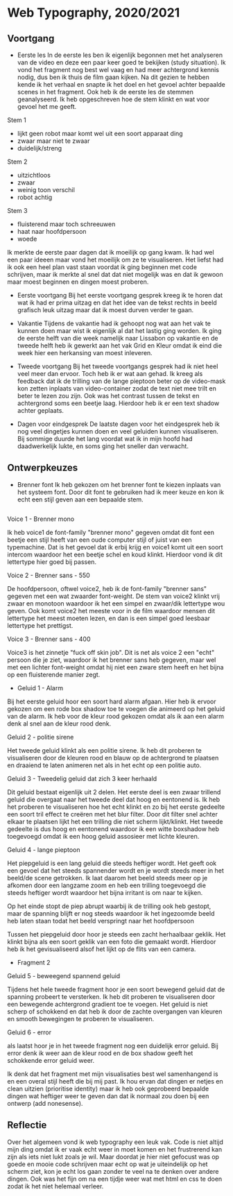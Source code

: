 # Web Typography, 2020/2021

## Voortgang

- Eerste les
In de eerste les ben ik eigenlijk begonnen met het analyseren van de video en deze een paar keer goed te bekijken (study situation). Ik vond het fragment nog best wel vaag en had meer achtergrond kennis nodig, dus ben ik thuis de film gaan kijken. Na dit gezien te hebben kende ik het verhaal en snapte ik het doel en het gevoel achter bepaalde scenes in het fragment. 
Ook heb ik de eerste les de stemmen geanalyseerd. Ik heb opgeschreven hoe de stem klinkt en wat voor gevoel het me geeft.

Stem 1
- lijkt geen robot maar komt wel uit een soort apparaat ding
- zwaar maar niet te zwaar 
- duidelijk/streng

Stem 2 
- uitzichtloos
- zwaar
- weinig toon verschil
- robot achtig

Stem 3 
- fluisterend maar toch schreeuwen 
- haat naar hoofdpersoon
- woede

Ik merkte de eerste paar dagen dat ik moeilijk op gang kwam. Ik had wel een paar ideeen maar vond het moeilijk om ze te visualiseren. Het liefst had ik ook een heel plan vast staan voordat ik ging beginnen met code schrijven, maar ik merkte al snel dat dat niet mogelijk was en dat ik gewoon maar moest beginnen en dingen moest proberen.

- Eerste voortgang
Bij het eerste voortgang gesprek kreeg ik te horen dat wat ik had er prima uitzag en dat het idee van de tekst rechts in beeld grafisch leuk uitzag maar dat ik moest durven verder te gaan.

- Vakantie
Tijdens de vakantie had ik gehoopt nog wat aan het vak te kunnen doen maar wist ik eigenlijk al dat het lastig ging worden. Ik ging de eerste helft van die week namelijk naar Lissabon op vakantie en de tweede helft heb ik gewerkt aan het vak Grid en Kleur omdat ik eind die week hier een herkansing van moest inleveren. 

- Tweede voortgang
Bij het tweede voortgangs gesprek had ik niet heel veel meer dan ervoor. Toch heb ik er wat aan gehad. Ik kreeg als feedback dat ik de trilling van de lange pieptoon beter op de video-mask kon zetten inplaats van video-container zodat de text niet mee trilt en beter te lezen zou zijn. Ook was het contrast tussen de tekst en achtergrond soms een beetje laag. Hierdoor heb ik er een text shadow achter geplaats.

- Dagen voor eindgesprek
De laatste dagen voor het eindgesprek heb ik nog veel dingetjes kunnen doen en veel geluiden kunnen visualiseren. Bij sommige duurde het lang voordat wat ik in mijn hoofd had daadwerkelijk lukte, en soms ging het sneller dan verwacht.

## Ontwerpkeuzes 

- Brenner font
Ik heb gekozen om het brenner font te kiezen inplaats van het systeem font. Door dit font te gebruiken had ik meer keuze en kon ik echt een stijl geven aan een bepaalde stem.

<img src="brenner-mono.png" alt=""> 

Voice 1 - Brenner mono

Ik heb voice1 de font-family "brenner mono" gegeven omdat dit font een beetje een stijl heeft van een oude computer stijl of juist van een typemachine. Dat is het gevoel dat ik erbij krijg en voice1 komt uit een soort intercom waardoor het een beetje schel en koud klinkt. Hierdoor vond ik dit lettertype hier goed bij passen.

Voice 2 - Brenner sans - 550

De hoofdpersoon, oftwel voice2, heb ik de font-family "brenner sans" gegeven met een wat zwaarder font-weight. De stem van voice2 klinkt vrij zwaar en monotoon waardoor ik het een simpel en zwaar/dik lettertype wou geven. 
Ook komt voice2 het meeste voor in de film waardoor mensen dit lettertype het meest moeten lezen, en dan is een simpel goed leesbaar lettertype het prettigst. 

Voice 3 - Brenner sans - 400

Voice3 is het zinnetje "fuck off skin job". Dit is net als voice 2 een "echt" persoon die je ziet, waardoor ik het brenner sans heb gegeven, maar wel met een lichter font-weight omdat hij niet een zware stem heeft en het bijna op een fluisterende manier zegt.


- Geluid 1 - Alarm 

Bij het eerste geluid hoor een soort hard alarm afgaan. Hier heb ik ervoor gekozen om een rode box shadow toe te voegen die animeerd op het geluid van de alarm.
Ik heb voor de kleur rood gekozen omdat als ik aan een alarm denk al snel aan de kleur rood denk.

Geluid 2 - politie sirene

Het tweede geluid klinkt als een politie sirene. Ik heb dit proberen te visualiseren door de kleuren rood en blauw op de achtergrond te plaatsen en draaiend te laten animeren net als in het echt op een politie auto.

Geluid 3 - Tweedelig geluid dat zich 3 keer herhaald

Dit geluid bestaat eigenlijk uit 2 delen. Het eerste deel is een zwaar trillend geluid die overgaat naar het tweede deel dat hoog en eentonend is. Ik heb het proberen te visualiseren hoe het echt klinkt en zo bij het eerste gedeelte een soort tril effect te creëren met het blur filter. Door dit filter snel achter elkaar te plaatsen lijkt het een trilling die niet scherm lijkt/klinkt. Het tweede gedeelte is dus hoog en eentonend waardoor ik een witte boxshadow heb toegevoegd omdat ik een hoog geluid assosieer met lichte kleuren.

Geluid 4 - lange pieptoon 

Het piepgeluid is een lang geluid die steeds heftiger wordt. Het geeft ook een gevoel dat het steeds spannender wordt en je wordt steeds meer in het beeld/de scene getrokken. Ik laat daarom het beeld steeds meer op je afkomen door een langzame zoom en heb een trilling toegevoegd die steeds heftiger wordt waardoor het bijna irritant is om naar te kijken. 

Op het einde stopt de piep abrupt waarbij ik de trilling ook heb gestopt, maar de spanning blijft er nog steeds waardoor ik het ingezoomde beeld heb laten staan todat het beeld verspringt naar het hoofdpersoon

Tussen het piepgeluid door hoor je steeds een zacht herhaalbaar geklik. Het klinkt bijna als een soort geklik van een foto die gemaakt wordt. Hierdoor heb ik het gevisualiseerd alsof het lijkt op de flits van een camera.

- Fragment 2

Geluid 5 - beweegend spannend geluid

Tijdens het hele tweede fragment hoor je een soort bewegend geluid dat de spanning probeert te versterken. Ik heb dit proberen te visualiseren door een bewegende achtergrond gradient toe te voegen. Het geluid is niet scherp of schokkend en dat heb ik door de zachte overgangen van kleuren en smooth bewegingen te proberen te visualiseren. 

Geluid 6 - error

als laatst hoor je in het tweede fragment nog een duidelijk error geluid. Bij error denk ik weer aan de kleur rood en de box shadow geeft het schokkende error geluid weer.


Ik denk dat het fragment met mijn visualisaties best wel samenhangend is en een overal stijl heeft die bij mij past. Ik hou ervan dat dingen er netjes en clean uitzien (prioritise identity) maar ik heb ook geprobeerd bepaalde dingen wat heftiger weer te geven dan dat ik normaal zou doen bij een ontwerp (add nonesense).

## Reflectie

Over het algemeen vond ik web typography een leuk vak. Code is niet altijd mijn ding omdat ik er vaak echt weer in moet komen en het frustrerend kan zijn als iets niet lukt zoals je wil. Maar doordat je hier niet gefocust was op goede en mooie code schrijven maar echt op wat je uiteindelijk op het scherm ziet, kon je echt los gaan zonder te veel na te denken over andere dingen. 
Ook was het fijn om na een tijdje weer wat met html en css te doen zodat ik het niet helemaal verleer.



